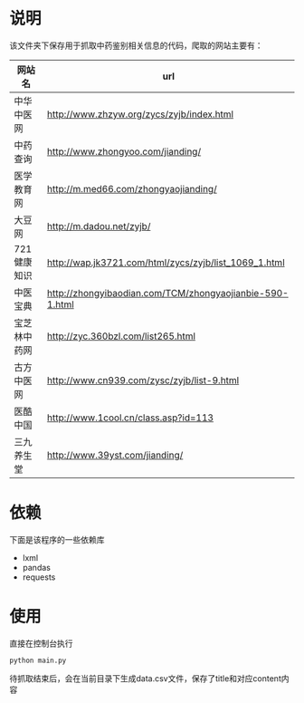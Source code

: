 
# 说明

该文件夹下保存用于抓取中药鉴别相关信息的代码，爬取的网站主要有：

| 网站名       | url                                                      |
| ------------ | -------------------------------------------------------- |
| 中华中医网   | http://www.zhzyw.org/zycs/zyjb/index.html                |
| 中药查询     | http://www.zhongyoo.com/jianding/                        |
| 医学教育网   | http://m.med66.com/zhongyaojianding/                     |
| 大豆网       | http://m.dadou.net/zyjb/                                 |
| 721健康知识  | http://wap.jk3721.com/html/zycs/zyjb/list_1069_1.html    |
| 中医宝典     | http://zhongyibaodian.com/TCM/zhongyaojianbie-590-1.html |
| 宝芝林中药网 | http://zyc.360bzl.com/list265.html                       |
| 古方中医网   | http://www.cn939.com/zysc/zyjb/list-9.html               |
| 医酷中国     | http://www.1cool.cn/class.asp?id=113                     |
| 三九养生堂   | http://www.39yst.com/jianding/                           |

# 依赖

下面是该程序的一些依赖库

- lxml
- pandas
- requests

# 使用

直接在控制台执行

```
python main.py
```

待抓取结束后，会在当前目录下生成data.csv文件，保存了title和对应content内容
